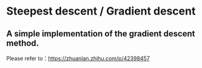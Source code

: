 # Steepest descent / Gradient descent
## A simple implementation of the gradient descent method.

Please refer to：https://zhuanlan.zhihu.com/p/42398457
